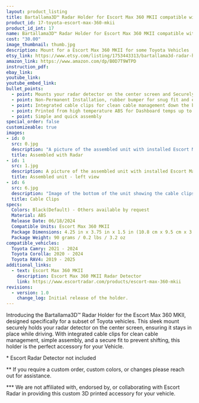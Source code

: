 ```yaml
---
layout: product_listing
title: Bartallama3D™ Radar Holder for Escort Max 360 MKII compatible with some Toyota Vehicles
product_id: 17-toyota-escort-max-360-mkii
product_id_int: 17
name: Bartallama3D™ Radar Holder for Escort Max 360 MKII compatible with some Toyota Vehicles
cost: "30.00"
image_thumbnail: thumb.jpg
description: Mount for a Escort Max 360 MKII for some Toyota Vehicles
etsy_link: https://www.etsy.com/listing/1753443313/bartallama3d-radar-holder-for-escort-max
amazon_link: https://www.amazon.com/dp/B0D7T9WTPD
instruction_pdf: 
ebay_link: 
youtube_link: 
youtube_embed_link: 
bullet_points:
  - point: Mounts your radar detector on the center screen and Securely holds the radar detector
  - point: Non-Permanent Installation, rubber bumper for snug fit and easy removal for storage
  - point: Integrated cable clips for clean cable management down the back of your screen
  - point: Printed from high temperature ABS for Dashboard temps up to 160F (MAX 212F)
  - point: Simple and quick assembly
special_order: false
customizeable: true
images:
- id: 0
  src: 0.jpg
  description: "A picture of the assembled unit with installed Escort Max 360 MKII unit"
  title: Assembled with Radar
- id: 1
  src: 1.jpg
  description: A picture of the assembled unit with installed Escort Max 360 MKII from - left view
  title: Assembled unit - left view
- id: 6
  src: 6.jpg
  description: "Image of the bottom of the unit showing the cable clips"
  title: Cable Clips
specs:
  Colors: Black(Default) - Others available by request 
  Material: ABS
  Release Date: 06/18/2024
  Compatible Units: Escort Max 360 MKII
  Package Dimensions: 4.25 in x 3.75 in x 1.5 in (10.8 cm x 9.5 cm x 3.8cm) [HxWxD]
  Package Weight: 90 grams / 0.2 lbs / 3.2 oz
compatible_vehicles:
  Toyota Camry: 2021 - 2024
  Toyota Corolla: 2020 - 2024
  Toyota RAV4: 2019 - 2025
additional_links:
  - text: Escort Max 360 MKII
    description: Escort Max 360 MKII Radar Detector
    link: https://www.escortradar.com/products/escort-max-360-mkii
revisions:
  - version: 1.0
    change_log: Initial release of the holder.
---
```


Introducing the Bartallama3D™ Radar Holder for the Escort Max 360 MKII, designed specifically for a subset of Toyota vehicles. This sleek mount securely holds your radar detector on the center screen, ensuring it stays in place while driving. With integrated cable clips for clean cable management, simple assembly, and a secure fit to prevent shifting, this holder is the perfect accessory for your Vehicle.

\* Escort Radar Detector not included

\*\* If you require a custom order, custom colors, or changes please reach out for assistance.

\*\*\* We are not affiliated with, endorsed by, or collaborating with Escort Radar in providing this custom 3D printed accessory for your vehicle. 
